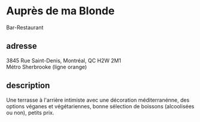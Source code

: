 # Auprès de ma Blonde

Bar-Restaurant 

## adresse
3845 Rue Saint-Denis, Montréal, QC H2W 2M1  
Métro Sherbrooke (ligne orange)  

## description
Une terrasse à l'arrière intimiste avec une décoration méditerranénne, des options véganes et végétariennes, bonne sélection de boissons (alcoolisées ou non), petits prix.
